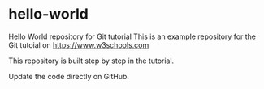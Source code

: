 # hello-world

Hello World repository for Git tutorial
This is an example repository for the Git tutoial on https://www.w3schools.com

This repository is built step by step in the tutorial.

Update the code directly on GitHub.
